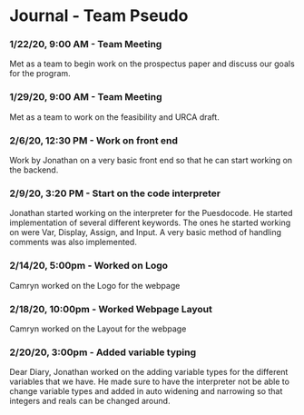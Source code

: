 # Journal - Team Pseudo

### 1/22/20, 9:00 AM - Team Meeting
Met as a team to begin work on the prospectus paper and discuss our goals for the program.

### 1/29/20, 9:00 AM - Team Meeting
Met as a team to work on the feasibility and URCA draft.

### 2/6/20, 12:30 PM - Work on front end
Work by Jonathan on a very basic front end so that he can start working on the backend.

### 2/9/20, 3:20 PM - Start on the code interpreter
Jonathan started working on the interpreter for the Puesdocode.  He started implementation of several different keywords.  The ones he started working on were Var, Display, Assign, and Input.  A very basic method of handling comments was also implemented.

### 2/14/20, 5:00pm - Worked on Logo
Camryn worked on the Logo for the webpage

### 2/18/20, 10:00pm - Worked Webpage Layout
Camryn worked on the Layout for the webpage

### 2/20/20, 3:00pm - Added variable typing
Dear Diary,
Jonathan worked on the adding variable types for the different variables that we have.  He made sure to have the interpreter not be able to change variable types and added in auto widening and narrowing so that integers and reals can be changed around.
